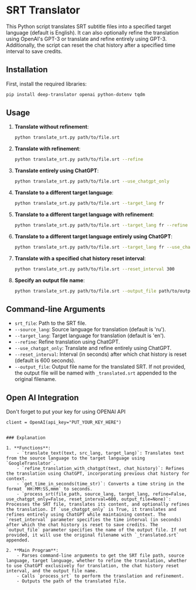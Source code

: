 # SRT Translator

This Python script translates SRT subtitle files into a specified target language (default is English). It can also optionally refine the translation using OpenAI's GPT-3 or translate and refine entirely using GPT-3. Additionally, the script can reset the chat history after a specified time interval to save credits.

## Installation

First, install the required libraries:

```sh
pip install deep-translator openai python-dotenv tqdm
```

## Usage

1. **Translate without refinement**:
    ```sh
    python translate_srt.py path/to/file.srt
    ```

2. **Translate with refinement**:
    ```sh
    python translate_srt.py path/to/file.srt --refine
    ```

3. **Translate entirely using ChatGPT**:
    ```sh
    python translate_srt.py path/to/file.srt --use_chatgpt_only
    ```

4. **Translate to a different target language**:
    ```sh
    python translate_srt.py path/to/file.srt --target_lang fr
    ```

5. **Translate to a different target language with refinement**:
    ```sh
    python translate_srt.py path/to/file.srt --target_lang fr --refine
    ```

6. **Translate to a different target language entirely using ChatGPT**:
    ```sh
    python translate_srt.py path/to/file.srt --target_lang fr --use_chatgpt_only
    ```

7. **Translate with a specified chat history reset interval**:
    ```sh
    python translate_srt.py path/to/file.srt --reset_interval 300
    ```

8. **Specify an output file name**:
    ```sh
    python translate_srt.py path/to/file.srt --output_file path/to/output.srt
    ```

## Command-line Arguments

- `srt_file`: Path to the SRT file.
- `--source_lang`: Source language for translation (default is 'ru').
- `--target_lang`: Target language for translation (default is 'en').
- `--refine`: Refine translation using ChatGPT.
- `--use_chatgpt_only`: Translate and refine entirely using ChatGPT.
- `--reset_interval`: Interval (in seconds) after which chat history is reset (default is 600 seconds).
- `--output_file`: Output file name for the translated SRT. If not provided, the output file will be named with `_translated.srt` appended to the original filename.

## Open AI Integration

Don't forget to put your key for using OPENAI API

```
client = OpenAI(api_key="PUT_YOUR_KEY_HERE")
```
```

### Explanation

1. **Functions**:
    - `translate_text(text, src_lang, target_lang)`: Translates text from the source language to the target language using `GoogleTranslator`.
    - `refine_translation_with_chatgpt(text, chat_history)`: Refines the translation using ChatGPT, incorporating previous chat history for context.
    - `get_time_in_seconds(time_str)`: Converts a time string in the format `HH:MM:SS,mmm` to seconds.
    - `process_srt(file_path, source_lang, target_lang, refine=False, use_chatgpt_only=False, reset_interval=600, output_file=None)`: Processes the SRT file, translates its content, and optionally refines the translation. If `use_chatgpt_only` is True, it translates and refines entirely using ChatGPT while maintaining context. The `reset_interval` parameter specifies the time interval (in seconds) after which the chat history is reset to save credits. The `output_file` parameter specifies the name of the output file. If not provided, it will use the original filename with `_translated.srt` appended.

2. **Main Program**:
    - Parses command-line arguments to get the SRT file path, source language, target language, whether to refine the translation, whether to use ChatGPT exclusively for translation, the chat history reset interval, and the output file name.
    - Calls `process_srt` to perform the translation and refinement.
    - Outputs the path of the translated file.
